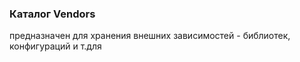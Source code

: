 ﻿### Каталог Vendors

предназначен для хранения внешних зависимостей - библиотек, конфигураций и т.для
